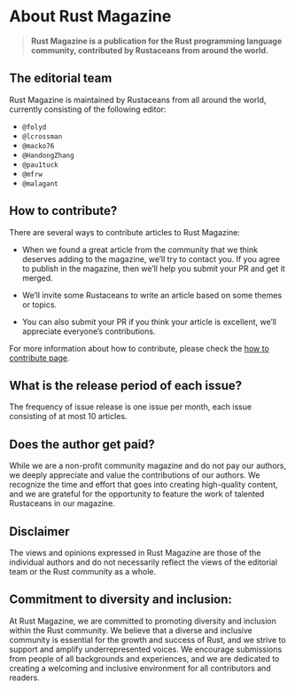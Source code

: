 # About Rust Magazine

> **Rust Magazine is a publication for the Rust programming language community, contributed by Rustaceans from around the world.**

## The editorial team

Rust Magazine is maintained by Rustaceans from all around the world, currently consisting of the following editor:

- `@folyd`
- `@lcrossman`
- `@macko76`
- `@HandongZhang`
- `@pau1tuck`
- `@mfrw`
- `@malagant`


## How to contribute?

There are several ways to contribute articles to Rust Magazine:

- When we found a great article from the community that we think deserves adding to the magazine, we’ll try to contact you. If you agree to publish in the magazine, then we’ll help you submit your PR and get it merged.

- We’ll invite some Rustaceans to write an article based on some themes or topics.

- You can also submit your PR if you think your article is excellent, we’ll appreciate everyone’s contributions.

For more information about how to contribute, please check the [how to contribute page](/contribution).

## What is the release period of each issue?

The frequency of issue release is one issue per month, each issue consisting of at most 10 articles.

## Does the author get paid?

While we are a non-profit community magazine and do not pay our authors, we deeply appreciate and value the contributions of our authors. We recognize the time and effort that goes into creating high-quality content, and we are grateful for the opportunity to feature the work of talented Rustaceans in our magazine.

## Disclaimer

The views and opinions expressed in Rust Magazine are those of the individual authors and do not necessarily reflect the views of the editorial team or the Rust community as a whole.

## Commitment to diversity and inclusion:

At Rust Magazine, we are committed to promoting diversity and inclusion within the Rust community. We believe that a diverse and inclusive community is essential for the growth and success of Rust, and we strive to support and amplify underrepresented voices. We encourage submissions from people of all backgrounds and experiences, and we are dedicated to creating a welcoming and inclusive environment for all contributors and readers.
